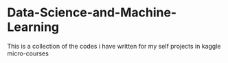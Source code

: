 # Data-Science-and-Machine-Learning

This is a collection of the codes i have written for my self projects in kaggle micro-courses
